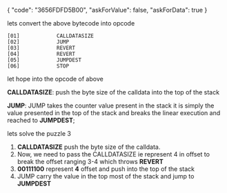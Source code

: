 {
  "code": "3656FDFD5B00",
  "askForValue": false,
  "askForData": true
}

lets convert the above bytecode into opcode

```
[01]            CALLDATASIZE
[02]            JUMP
[03]            REVERT
[04]            REVERT
[05]            JUMPDEST
[06]            STOP
```

let hope into the opcode of above

**CALLDATASIZE**: push the byte size of the calldata into the top of the stack 

**JUMP**: JUMP takes the counter value present in the stack it is simply the value presented in the top of the stack and breaks the linear execution and reached to **JUMPDEST**;

lets solve the puzzle 3 

1. **CALLDATASIZE** push the byte size of the calldata.
2. Now, we need to pass the CALLDATASIZE ie represent 4 in offset to break the offset ranging 3-4 which throws **REVERT**
3. **00111100** represent **4** offset and push into the top of the stack
4. JUMP carry the value in the top most of the stack and jump to **JUMPDEST**